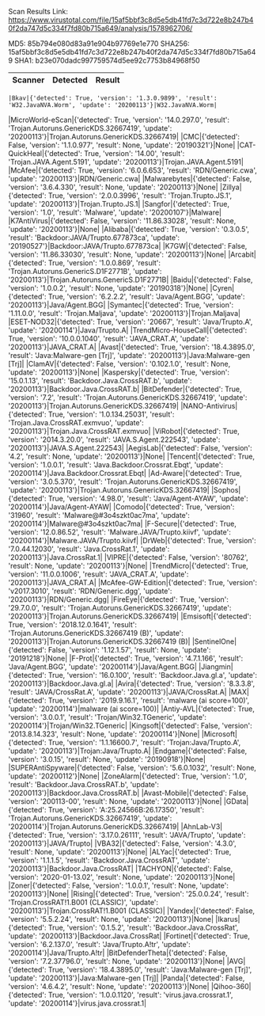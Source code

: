 
Scan Results
Link: https://www.virustotal.com/file/15af5bbf3c8d5e5db41fd7c3d722e8b247b40f2da747d5c334f7fd80b715a649/analysis/1578962706/

MD5: 85b794e080d83a91e904b97769e1e770
SHA256: 15af5bbf3c8d5e5db41fd7c3d722e8b247b40f2da747d5c334f7fd80b715a649
SHA1: b23e070dadc997759574d5ee92c7753b84968f50 

|    Scanner    |   Detected    |   Result   |
|:-------------:|:-------------:|:----------:|
    
    |Bkav|{'detected': True, 'version': '1.3.0.9899', 'result': 'W32.JavaNVA.Worm', 'update': '20200113'}|W32.JavaNVA.Worm|
|MicroWorld-eScan|{'detected': True, 'version': '14.0.297.0', 'result': 'Trojan.Autoruns.GenericKDS.32667419', 'update': '20200113'}|Trojan.Autoruns.GenericKDS.32667419|
|CMC|{'detected': False, 'version': '1.1.0.977', 'result': None, 'update': '20190321'}|None|
|CAT-QuickHeal|{'detected': True, 'version': '14.00', 'result': 'Trojan.JAVA.Agent.5191', 'update': '20200113'}|Trojan.JAVA.Agent.5191|
|McAfee|{'detected': True, 'version': '6.0.6.653', 'result': 'RDN/Generic.cwa', 'update': '20200113'}|RDN/Generic.cwa|
|Malwarebytes|{'detected': False, 'version': '3.6.4.330', 'result': None, 'update': '20200113'}|None|
|Zillya|{'detected': True, 'version': '2.0.0.3996', 'result': 'Trojan.Trupto.JS.1', 'update': '20200113'}|Trojan.Trupto.JS.1|
|Sangfor|{'detected': True, 'version': '1.0', 'result': 'Malware', 'update': '20200107'}|Malware|
|K7AntiVirus|{'detected': False, 'version': '11.86.33028', 'result': None, 'update': '20200113'}|None|
|Alibaba|{'detected': True, 'version': '0.3.0.5', 'result': 'Backdoor:JAVA/Trupto.677873ca', 'update': '20190527'}|Backdoor:JAVA/Trupto.677873ca|
|K7GW|{'detected': False, 'version': '11.86.33030', 'result': None, 'update': '20200113'}|None|
|Arcabit|{'detected': True, 'version': '1.0.0.869', 'result': 'Trojan.Autoruns.GenericS.D1F2771B', 'update': '20200113'}|Trojan.Autoruns.GenericS.D1F2771B|
|Baidu|{'detected': False, 'version': '1.0.0.2', 'result': None, 'update': '20190318'}|None|
|Cyren|{'detected': True, 'version': '6.2.2.2', 'result': 'Java/Agent.BGG', 'update': '20200113'}|Java/Agent.BGG|
|Symantec|{'detected': True, 'version': '1.11.0.0', 'result': 'Trojan.Maljava', 'update': '20200113'}|Trojan.Maljava|
|ESET-NOD32|{'detected': True, 'version': '20667', 'result': 'Java/Trupto.A', 'update': '20200114'}|Java/Trupto.A|
|TrendMicro-HouseCall|{'detected': True, 'version': '10.0.0.1040', 'result': 'JAVA_CRAT.A', 'update': '20200113'}|JAVA_CRAT.A|
|Avast|{'detected': True, 'version': '18.4.3895.0', 'result': 'Java:Malware-gen [Trj]', 'update': '20200113'}|Java:Malware-gen [Trj]|
|ClamAV|{'detected': False, 'version': '0.102.1.0', 'result': None, 'update': '20200113'}|None|
|Kaspersky|{'detected': True, 'version': '15.0.1.13', 'result': 'Backdoor.Java.CrossRAT.b', 'update': '20200113'}|Backdoor.Java.CrossRAT.b|
|BitDefender|{'detected': True, 'version': '7.2', 'result': 'Trojan.Autoruns.GenericKDS.32667419', 'update': '20200113'}|Trojan.Autoruns.GenericKDS.32667419|
|NANO-Antivirus|{'detected': True, 'version': '1.0.134.25031', 'result': 'Trojan.Java.CrossRAT.exmvuo', 'update': '20200113'}|Trojan.Java.CrossRAT.exmvuo|
|ViRobot|{'detected': True, 'version': '2014.3.20.0', 'result': 'JAVA.S.Agent.222543', 'update': '20200113'}|JAVA.S.Agent.222543|
|AegisLab|{'detected': False, 'version': '4.2', 'result': None, 'update': '20200113'}|None|
|Tencent|{'detected': True, 'version': '1.0.0.1', 'result': 'Java.Backdoor.Crossrat.Ebqt', 'update': '20200114'}|Java.Backdoor.Crossrat.Ebqt|
|Ad-Aware|{'detected': True, 'version': '3.0.5.370', 'result': 'Trojan.Autoruns.GenericKDS.32667419', 'update': '20200113'}|Trojan.Autoruns.GenericKDS.32667419|
|Sophos|{'detected': True, 'version': '4.98.0', 'result': 'Java/Agent-AYAW', 'update': '20200114'}|Java/Agent-AYAW|
|Comodo|{'detected': True, 'version': '31960', 'result': 'Malware@#3o4szkt0ac7ma', 'update': '20200114'}|Malware@#3o4szkt0ac7ma|
|F-Secure|{'detected': True, 'version': '12.0.86.52', 'result': 'Malware.JAVA/Trupto.kiivf', 'update': '20200114'}|Malware.JAVA/Trupto.kiivf|
|DrWeb|{'detected': True, 'version': '7.0.44.12030', 'result': 'Java.CrossRat.1', 'update': '20200113'}|Java.CrossRat.1|
|VIPRE|{'detected': False, 'version': '80762', 'result': None, 'update': '20200113'}|None|
|TrendMicro|{'detected': True, 'version': '11.0.0.1006', 'result': 'JAVA_CRAT.A', 'update': '20200113'}|JAVA_CRAT.A|
|McAfee-GW-Edition|{'detected': True, 'version': 'v2017.3010', 'result': 'RDN/Generic.dgg', 'update': '20200113'}|RDN/Generic.dgg|
|FireEye|{'detected': True, 'version': '29.7.0.0', 'result': 'Trojan.Autoruns.GenericKDS.32667419', 'update': '20200113'}|Trojan.Autoruns.GenericKDS.32667419|
|Emsisoft|{'detected': True, 'version': '2018.12.0.1641', 'result': 'Trojan.Autoruns.GenericKDS.32667419 (B)', 'update': '20200113'}|Trojan.Autoruns.GenericKDS.32667419 (B)|
|SentinelOne|{'detected': False, 'version': '1.12.1.57', 'result': None, 'update': '20191218'}|None|
|F-Prot|{'detected': True, 'version': '4.7.1.166', 'result': 'Java/Agent.BGG', 'update': '20200114'}|Java/Agent.BGG|
|Jiangmin|{'detected': True, 'version': '16.0.100', 'result': 'Backdoor.Java.gl.a', 'update': '20200113'}|Backdoor.Java.gl.a|
|Avira|{'detected': True, 'version': '8.3.3.8', 'result': 'JAVA/CrossRat.A', 'update': '20200113'}|JAVA/CrossRat.A|
|MAX|{'detected': True, 'version': '2019.9.16.1', 'result': 'malware (ai score=100)', 'update': '20200114'}|malware (ai score=100)|
|Antiy-AVL|{'detected': True, 'version': '3.0.0.1', 'result': 'Trojan/Win32.TGeneric', 'update': '20200114'}|Trojan/Win32.TGeneric|
|Kingsoft|{'detected': False, 'version': '2013.8.14.323', 'result': None, 'update': '20200114'}|None|
|Microsoft|{'detected': True, 'version': '1.1.16600.7', 'result': 'Trojan:Java/Trupto.A', 'update': '20200113'}|Trojan:Java/Trupto.A|
|Endgame|{'detected': False, 'version': '3.0.15', 'result': None, 'update': '20190918'}|None|
|SUPERAntiSpyware|{'detected': False, 'version': '5.6.0.1032', 'result': None, 'update': '20200112'}|None|
|ZoneAlarm|{'detected': True, 'version': '1.0', 'result': 'Backdoor.Java.CrossRAT.b', 'update': '20200113'}|Backdoor.Java.CrossRAT.b|
|Avast-Mobile|{'detected': False, 'version': '200113-00', 'result': None, 'update': '20200113'}|None|
|GData|{'detected': True, 'version': 'A:25.24566B:26.17350', 'result': 'Trojan.Autoruns.GenericKDS.32667419', 'update': '20200114'}|Trojan.Autoruns.GenericKDS.32667419|
|AhnLab-V3|{'detected': True, 'version': '3.17.0.26111', 'result': 'JAVA/Trupto', 'update': '20200113'}|JAVA/Trupto|
|VBA32|{'detected': False, 'version': '4.3.0', 'result': None, 'update': '20200113'}|None|
|ALYac|{'detected': True, 'version': '1.1.1.5', 'result': 'Backdoor.Java.CrossRAT', 'update': '20200113'}|Backdoor.Java.CrossRAT|
|TACHYON|{'detected': False, 'version': '2020-01-13.02', 'result': None, 'update': '20200113'}|None|
|Zoner|{'detected': False, 'version': '1.0.0.1', 'result': None, 'update': '20200113'}|None|
|Rising|{'detected': True, 'version': '25.0.0.24', 'result': 'Trojan.CrossRAT!1.B001 (CLASSIC)', 'update': '20200113'}|Trojan.CrossRAT!1.B001 (CLASSIC)|
|Yandex|{'detected': False, 'version': '5.5.2.24', 'result': None, 'update': '20200113'}|None|
|Ikarus|{'detected': True, 'version': '0.1.5.2', 'result': 'Backdoor.Java.CrossRat', 'update': '20200113'}|Backdoor.Java.CrossRat|
|Fortinet|{'detected': True, 'version': '6.2.137.0', 'result': 'Java/Trupto.A!tr', 'update': '20200114'}|Java/Trupto.A!tr|
|BitDefenderTheta|{'detected': False, 'version': '7.2.37796.0', 'result': None, 'update': '20200113'}|None|
|AVG|{'detected': True, 'version': '18.4.3895.0', 'result': 'Java:Malware-gen [Trj]', 'update': '20200113'}|Java:Malware-gen [Trj]|
|Panda|{'detected': False, 'version': '4.6.4.2', 'result': None, 'update': '20200113'}|None|
|Qihoo-360|{'detected': True, 'version': '1.0.0.1120', 'result': 'virus.java.crossrat.1', 'update': '20200114'}|virus.java.crossrat.1|
